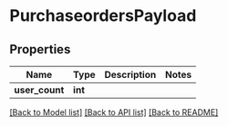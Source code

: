 # PurchaseordersPayload

## Properties

Name | Type | Description | Notes
------------ | ------------- | ------------- | -------------
**user_count** | **int** |  | 

[[Back to Model list]](../README.md#documentation-for-models) [[Back to API list]](../README.md#documentation-for-api-endpoints) [[Back to README]](../README.md)


